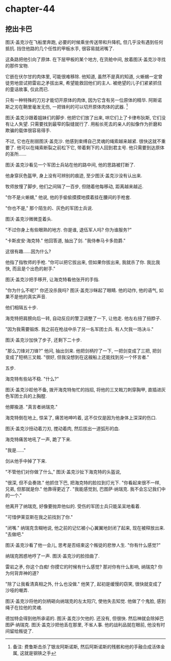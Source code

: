 # chapter-44

## 挖出卡巴

图沃·盖克沙在飞船里奔跑, 必要的时候乘坐传送带和升降机, 但几乎没有遇到任何抵抗. 挡住他路的几个任性的甲板水手, 很容易就闭嘴了.

这条路把他引向了原体. 在下层甲板的某个地方, 在货舱中间, 放着图沃·盖克沙寻找的那件宝物.

它嵌在伏尔甘的肉体里, 可能很难移除. 他知道, 虽然不是真的知道, 火蜥蜴一定曾徒劳地尝试把雷岩之矛拔出来, 希望能救回他们的主人. 被绝望的儿子们紧紧抓住的童话故事, 仅此而已.

只有一种特殊的刀刃才能切开原体的肉体, 因为它含有另一位原体的精华. 阿斯诺斯之刃在鞘里毫发无伤, 一把锋利的可以切开原体肉体的武器. [^1]

图沃·盖克沙跟着姐妹们的脚步. 他把它们放了出来, 哄它们上了卡律布狄斯, 它们没有让人失望. 只需要找到最窄的裂缝就行了. 用船长死去的亲人的拟像作为折磨和欺骗的载体很容易得手.

不过, 它也在削弱图沃·盖克沙. 他感到束缚自己灵魂的绳索越来越紧. 很快这就不重要了. 他可以在绳索断裂之前松下它, 带着剩下的人回到君主号. 他只需要到达原体的圣所……

图沃·盖克沙看见一个军团士兵站在他的路中间, 他的思路被打断了.

他身穿灰色盔甲, 身上没有可辨别的痕迹, 至少图沃·盖克沙没有认出来.

牧师放慢了脚步, 他们之间隔了一百步, 但随着他每移动, 距离越来越近.

"你不是火蜥蜴," 他说, 他的手偷偷摸摸地摸着挂在腰间的手枪套.

"你也不是," 那个陌生的、灰色的军团士兵说.

图沃·盖克沙微微歪着头.

"不过你身上有些眼熟的地方. 你是谁, 退伍军人吗? 你为谁服务?"

"卡斯皮安·海克特." 他回答道, 抽出了剑. "我侍奉马卡多勋爵."

这很有趣……因为什么?

他指了指牧师的手枪. "你可以把它拔出来, 但如果你拔出来, 我就杀了你. 我比我快, 而且是个出色的射手."

图沃·盖克沙把手移开, 让海克特看他张开的手指.

"你为什么不呢?" 你还没杀我吗? 图沃·盖克沙眯起了眼睛. 他的动作, 他的语气, 如果不是他的真实声音.

他们相隔五十步.

海克特把肩膀向后一转, 自动反应的警卫调整了一下, 让他走. 他左右扭了扭脖子.

"因为我需要锻炼. 我之前在枪战中杀了另一名军团士兵. 有人欠我一场决斗."

图沃·盖克沙加快了步子, 还剩下二十步.

"那么刀锋对刀锋?" 他问, 抽出剑来. 他把剑柄拧了一下, 一把剑变成了三把, 把剑变成了短柄三叉戟. "很好, 但我没想到在这艘船上还能找到另一个怀言者."

五步.

海克特有些站不稳. "什么?"

图沃·盖克沙趁他不备, 拨开海克特匆忙的挡招, 将他的三叉戟刀刺穿胸甲, 直插进灰色军团士兵的上胸膛.

他揶揄道. "真言者纳瑞克."

海克特倒在地上, 惊呆了, 痛苦地呻吟着, 这不仅仅是因为他身体上深深的伤口.

图沃·盖克沙扭动着刀刃, 搅动着肉, 然后拔出一道弧形的血.

海克特痛苦地吼了一声, 跪了下来.

"我是……"

剑从他手中掉了下来.

"不管他们对你做了什么," 图沃·盖克沙扯下海克特的头盔说,

"很深, 但不会奏效." 他抓住下巴, 把海克特的脸拉到灯光下. "你看起来很不一样, 兄弟, 但那就是你." 他靠得更近了. "我能感觉到, 巴图萨·纳瑞克. 我不会忘记我们中的一个."

他离开了纳瑞克, 好像要抛弃他似的. 受伤的军团士兵只能呆呆地看着.

"可惜伊莱亚斯在我之前找到了你."

"闭嘴." 纳瑞克含糊地说, 他之前的记忆被小心翼翼地封闭了起来, 现在被释放出来. "去做吧."

图沃·盖克沙看了他一会儿, 思考是否结束这个叛徒的悲惨人生. "你有什么感觉?"

纳瑞克困惑地哼了一声. 图沃·盖克沙的脸扭曲了.

雷岩之矛, 你这个白痴! 你摸它的时候有什么感觉? 那对你有什么影响, 纳瑞克? 你为何背弃神的道?

"除了让我看清真相之外, 什么也没做." 他笑了, 起初是缓慢的窃笑, 很快就变成了沙哑的嘲弄.

图沃·盖克沙将他的剑柄砸向纳瑞克的左太阳穴, 使他失去知觉. 他做了个鬼脸, 感到绳子在拉他的灵魂.

德加特会得到他所承诺的. 图沃·盖克沙欠他的. 还没有, 但很快. 然后神就会除掉巴图萨·纳瑞克. 图沃·盖克沙把他丢在那里, 不省人事. 他的战利品就在眼前, 他没有时间留给叛徒了.

[^1]: 备注: 费鲁斯击杀了银龙阿斯诺斯, 然后阿斯诺斯的残骸和他的手融合成活体金属, 这就是钢铁之手
